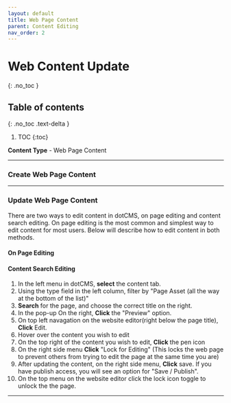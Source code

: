 ```yaml
---
layout: default
title: Web Page Content
parent: Content Editing
nav_order: 2
---
```


# Web Content Update
{: .no_toc }

## Table of contents
{: .no_toc .text-delta }

1. TOC
{:toc}

**Content Type** - Web Page Content

----

### Create Web Page Content

----

### Update Web Page Content

There are two ways to edit content in dotCMS, on page editing and content search editing. On page editing is the most common and simplest way to edit content for most users. Below will describe how to edit content in both methods.

#### On Page Editing



#### Content Search Editing

1. In the left menu in dotCMS, **select** the content tab.
2. Using the type field in the left column, filter by "Page Asset (all the way at the bottom of the list)"
3. **Search** for the page, and choose the correct title on the right.
4. In the pop-up On the right, **Click** the "Preview" option.
5. On top left navagation on the website editor(right below the page title), **Click** Edit.
6. Hover over the content you wish to edit
7. On the top right of the content you wish to edit, **Click** the pen icon
8. On the right side menu **Click** "Lock for Editing" (This locks the web page to prevent others from trying to edit the page at the same time you are)
9. After updating the content, on the right side menu, **Click** save. If you have publish access, you will see an option for "Save / Publish".
10. On the top menu on the website editor click the lock icon toggle to unlock the the page.


----